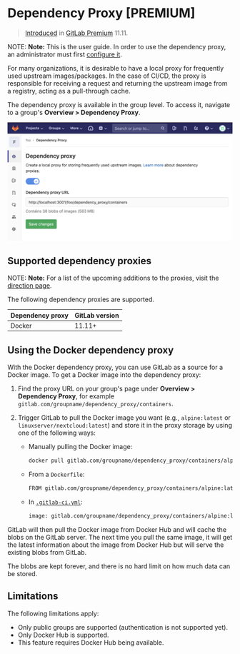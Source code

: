 # Dependency Proxy **[PREMIUM]**

> [Introduced](https://gitlab.com/gitlab-org/gitlab-ee/issues/7934) in [GitLab Premium](https://about.gitlab.com/pricing/) 11.11.

NOTE: **Note:**
This is the user guide. In order to use the dependency proxy, an administrator
must first [configure it](../../../administration/dependency_proxy.md).

For many organizations, it is desirable to have a local proxy for frequently used
upstream images/packages. In the case of CI/CD, the proxy is responsible for
receiving a request and returning the upstream image from a registry, acting
as a pull-through cache.

The dependency proxy is available in the group level. To access it, navigate to
a group's **Overview > Dependency Proxy**.

![Dependency Proxy group page](img/group_dependency_proxy.png)

## Supported dependency proxies

NOTE: **Note:**
For a list of the upcoming additions to the proxies, visit the
[direction page](https://about.gitlab.com/direction/package/dependency_proxy/#top-vision-items).

The following dependency proxies are supported.

| Dependency proxy | GitLab version |
| ---------------- | -------------- |
| Docker           | 11.11+         |

## Using the Docker dependency proxy

With the Docker dependency proxy, you can use GitLab as a source for a Docker image.
To get a Docker image into the dependency proxy:

1. Find the proxy URL on your group's page under **Overview > Dependency Proxy**,
   for example `gitlab.com/groupname/dependency_proxy/containers`.
1. Trigger GitLab to pull the Docker image you want (e.g., `alpine:latest` or
   `linuxserver/nextcloud:latest`) and store it in the proxy storage by using
   one of the following ways:

   - Manually pulling the Docker image:

     ```bash
     docker pull gitlab.com/groupname/dependency_proxy/containers/alpine:latest
     ```

   - From a `Dockerfile`:

     ```bash
     FROM gitlab.com/groupname/dependency_proxy/containers/alpine:latest
     ```

   - In [`.gitlab-ci.yml`](../../../ci/yaml/README.md#image):

     ```bash
     image: gitlab.com/groupname/dependency_proxy/containers/alpine:latest
     ```

GitLab will then pull the Docker image from Docker Hub and will cache the blobs
on the GitLab server. The next time you pull the same image, it will get the latest
information about the image from Docker Hub but will serve the existing blobs
from GitLab.

The blobs are kept forever, and there is no hard limit on how much data can be
stored.

## Limitations

The following limitations apply:

- Only public groups are supported (authentication is not supported yet).
- Only Docker Hub is supported.
- This feature requires Docker Hub being available.
